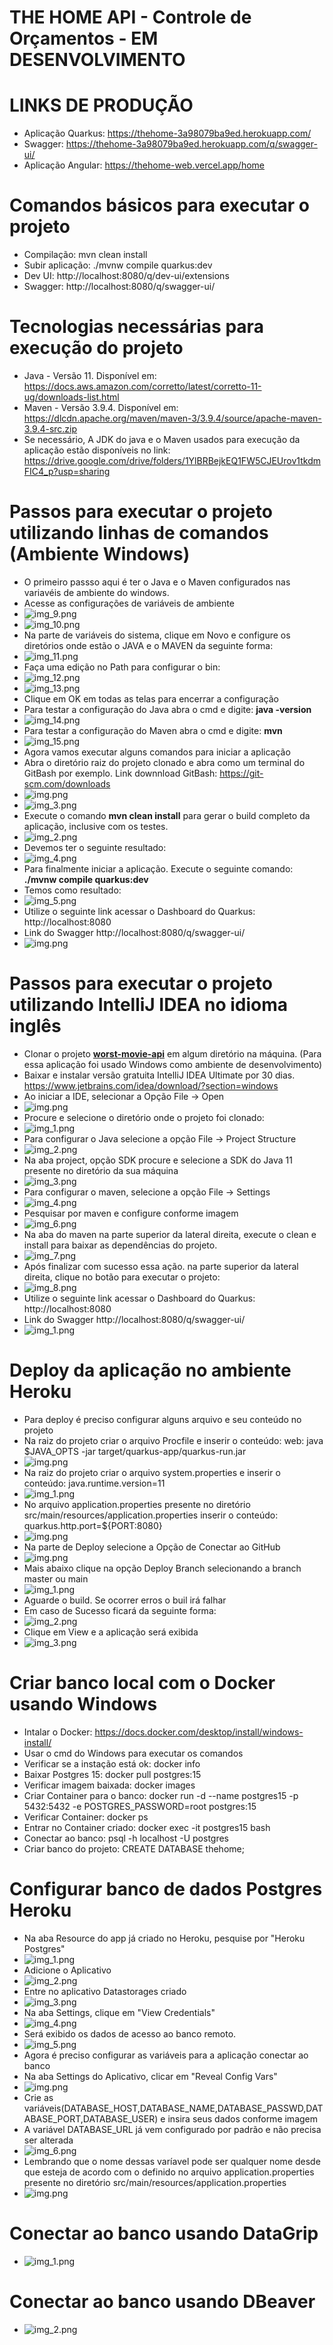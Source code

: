 # THE HOME API - Controle de Orçamentos - **EM DESENVOLVIMENTO**

# LINKS DE PRODUÇÃO
- Aplicação Quarkus: https://thehome-3a98079ba9ed.herokuapp.com/
- Swagger: https://thehome-3a98079ba9ed.herokuapp.com/q/swagger-ui/
- Aplicação Angular: https://thehome-web.vercel.app/home

# Comandos básicos para executar o projeto
- Compilação: mvn clean install
- Subir aplicação: ./mvnw compile quarkus:dev
- Dev UI:  http://localhost:8080/q/dev-ui/extensions
- Swagger: http://localhost:8080/q/swagger-ui/

# Tecnologias necessárias para execução do projeto

- Java - Versão 11. Disponível em: https://docs.aws.amazon.com/corretto/latest/corretto-11-ug/downloads-list.html
- Maven - Versão 3.9.4. Disponível em: https://dlcdn.apache.org/maven/maven-3/3.9.4/source/apache-maven-3.9.4-src.zip
- Se necessário, A JDK do java e o Maven usados para execução da aplicação estão disponíveis no link: https://drive.google.com/drive/folders/1YlBRBejkEQ1FW5CJEUrov1tkdmFIC4_p?usp=sharing

# Passos para executar o projeto utilizando linhas de comandos (Ambiente Windows)

- O primeiro passso aqui é ter o Java e o Maven configurados nas variavéis de ambiente do windows.
- Acesse as configurações de variáveis de ambiente
- ![img_9.png](src/main/resources/readme/img_9.png)
- ![img_10.png](src/main/resources/readme/img_10.png)
- Na parte de variáveis do sistema, clique em Novo e configure os diretórios onde estão o JAVA e o MAVEN da seguinte forma:
- ![img_11.png](src/main/resources/readme/img_11.png)
- Faça uma edição no Path para configurar o bin:
- ![img_12.png](src/main/resources/readme/img_12.png)
- ![img_13.png](src/main/resources/readme/img_13.png)
- Clique em OK em todas as telas para encerrar a configuração
- Para testar a configuração do Java abra o cmd e digite: **java -version**
- ![img_14.png](src/main/resources/readme/img_14.png)
- Para testar a configuração do Maven abra o cmd e digite: **mvn**
- ![img_15.png](src/main/resources/readme/img_15.png)
- Agora vamos executar alguns comandos para iniciar a aplicação
- Abra o diretório raiz do projeto clonado e abra como um terminal do GitBash por exemplo. Link downnload GitBash: https://git-scm.com/downloads
- ![img.png](src/main/resources/readme/img-01.png)
- ![img_3.png](src/main/resources/readme/img_3-3.png)
- Execute o comando **mvn clean install** para gerar o build completo da aplicação, inclusive com os testes.
- ![img_2.png](src/main/resources/readme/img_2-2.png)
- Devemos ter o seguinte resultado:
- ![img_4.png](src/main/resources/readme/img_4-4.png)
- Para finalmente iniciar a aplicação. Execute o seguinte comando: **./mvnw compile quarkus:dev**
- Temos como resultado:
- ![img_5.png](src/main/resources/readme/img_5-5.png)
- Utilize o seguinte link acessar o Dashboard do Quarkus: http://localhost:8080
- Link do Swagger http://localhost:8080/q/swagger-ui/
- ![img.png](src/main/resources/readme/img-10.png)

# Passos para executar o projeto utilizando IntelliJ IDEA no idioma inglês

- Clonar o projeto **[worst-movie-api](https://github.com/wesleyeduardodev/worst-movie-api.git)** em algum diretório na máquina. (Para essa aplicação foi usado Windows como ambiente de desenvolvimento)
- Baixar e instalar versão gratuita IntelliJ IDEA Ultimate por 30 dias. https://www.jetbrains.com/idea/download/?section=windows
- Ao iniciar a IDE, selecionar a Opção File -> Open
- ![img.png](src/main/resources/readme/img.png)
- Procure e selecione o diretório onde o projeto foi clonado:
- ![img_1.png](src/main/resources/readme/img_1.png)
- Para configurar o Java selecione a opção File -> Project Structure
- ![img_2.png](src/main/resources/readme/img_2.png)
- Na aba project, opção SDK procure e selecione a SDK do Java 11 presente no diretório da sua máquina
- ![img_3.png](src/main/resources/readme/img_3.png)
- Para configurar o maven, selecione a opção File -> Settings
- ![img_4.png](src/main/resources/readme/img_4.png)
- Pesquisar por maven e configure conforme imagem
- ![img_6.png](src/main/resources/readme/img_6.png)
- Na aba do maven na parte superior da lateral direita, execute o clean e install para baixar as dependências do projeto.
- ![img_7.png](src/main/resources/readme/img_7.png)
- Após finalizar com sucesso essa ação. na parte superior da lateral direita, clique no botão para executar o projeto:
- ![img_8.png](src/main/resources/readme/img_8.png)
- Utilize o seguinte link acessar o Dashboard do Quarkus: http://localhost:8080 
- Link do Swagger http://localhost:8080/q/swagger-ui/
- ![img_1.png](src/main/resources/readme/img_1-11.png) 

# Deploy da aplicação no ambiente Heroku
- Para deploy é preciso configurar alguns arquivo e seu conteúdo no projeto
- Na raiz do projeto criar o arquivo Procfile e inserir o conteúdo: web: java $JAVA_OPTS -jar target/quarkus-app/quarkus-run.jar
- ![img.png](src/main/resources/readme/img556.png)
- Na raiz do projeto criar o arquivo system.properties e inserir o conteúdo: java.runtime.version=11
- ![img_1.png](src/main/resources/readme/img_98651.png)
- No arquivo application.properties presente no diretório  src/main/resources/application.properties inserir o conteúdo: quarkus.http.port=${PORT:8080}
- ![img.png](src/main/resources/readme/img_992.png)
- Na parte de Deploy selecione a Opção de Conectar ao GitHub
- ![img.png](src/main/resources/readme/img851.png)
- Mais abaixo clique na opção Deploy Branch selecionando a branch master ou main
- ![img_1.png](src/main/resources/readme/img852.png)
- Aguarde o build. Se ocorrer erros o buil irá falhar
- Em caso de Sucesso ficará da seguinte forma:
- ![img_2.png](src/main/resources/readme/img853.png)
- Clique em View e a aplicação será exibida
- ![img_3.png](src/main/resources/readme/img854.png)

# Criar banco local com o Docker usando Windows

- Intalar o Docker: https://docs.docker.com/desktop/install/windows-install/
- Usar o cmd do Windows para executar os comandos
- Verificar se a instação está ok: docker info
- Baixar Postgres 15: docker pull postgres:15
- Verificar imagem baixada: docker images
- Criar Container para o banco: docker run -d --name postgres15 -p 5432:5432 -e POSTGRES_PASSWORD=root postgres:15
- Verificar Container: docker ps
- Entrar no Container criado: docker exec -it postgres15 bash
- Conectar ao banco: psql -h localhost -U postgres
- Criar banco do projeto: CREATE DATABASE thehome;

# Configurar banco de dados Postgres Heroku
- Na aba Resource do app já criado no Heroku, pesquise por "Heroku Postgres"
- ![img_1.png](src/main/resources/readme/img-6521.png)
- Adicione o Aplicativo
- ![img_2.png](src/main/resources/readme/img-6522.png)
- Entre no aplicativo Datastorages criado
- ![img_3.png](src/main/resources/readme/img-6523.png)
- Na aba Settings, clique em "View Credentials"
- ![img_4.png](src/main/resources/readme/img-6524.png)
- Será exibido os dados de acesso ao banco remoto.
- ![img_5.png](src/main/resources/readme/img-6525.png)
- Agora é preciso configurar as variáveis para a aplicação conectar ao banco
- Na aba Settings do Aplicativo, clicar em "Reveal Config Vars"
- ![img.png](src/main/resources/readme/img-6520.png)
- Crie as variáveis(DATABASE_HOST,DATABASE_NAME,DATABASE_PASSWD,DATABASE_PORT,DATABASE_USER) e insira seus dados conforme imagem
- A variável DATABASE_URL já vem configurado por padrão e não precisa ser alterada
- ![img_6.png](src/main/resources/readme/img-6526.png)
- Lembrando que o nome dessas varíavel pode ser qualquer nome desde que esteja de acordo com o definido no arquivo application.properties presente no diretório  src/main/resources/application.properties
- ![img.png](src/main/resources/readme/img221.png)

# Conectar ao banco usando DataGrip
- ![img_1.png](src/main/resources/readme/img222.png)

# Conectar ao banco usando DBeaver
- ![img_2.png](src/main/resources/readme/img223.png)